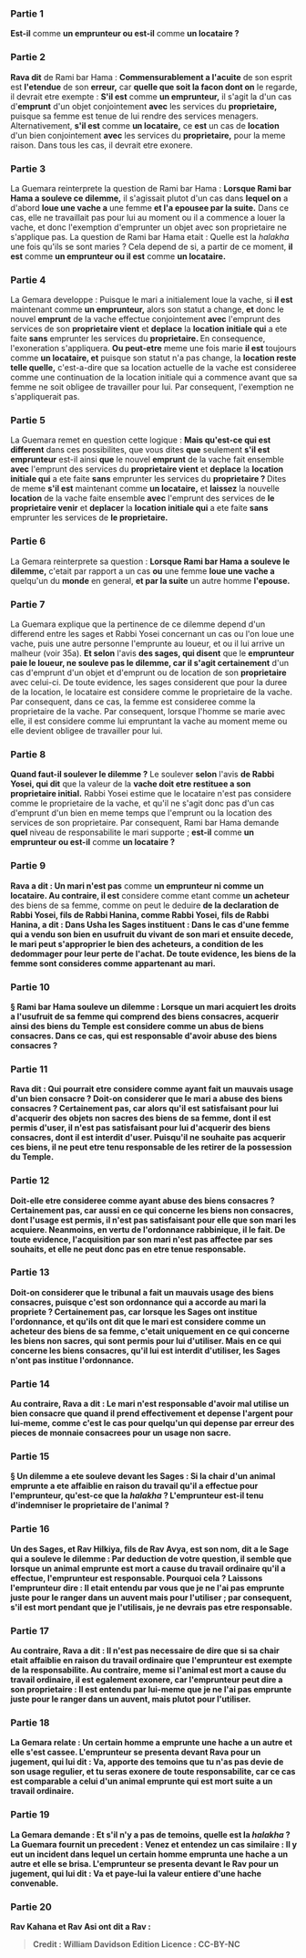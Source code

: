 
### Partie 1
<b>Est-il</b> comme <b>un emprunteur ou est-il</b> comme <b>un locataire ?</b>

### Partie 2
<b>Rava dit</b> de Rami bar Hama : <b>Commensurablement a l'acuite</b> de son esprit est <b>l'etendue</b> de son <b>erreur,</b> car <b>quelle que soit la facon dont on</b> le regarde, il devrait etre exempte : <b>S'il est</b> comme <b>un emprunteur,</b> il s'agit la d'un cas d'<b>emprunt</b> d'un objet conjointement <b>avec</b> les services du <b>proprietaire,</b> puisque sa femme est tenue de lui rendre des services menagers. Alternativement, <b>s'il est</b> comme <b>un locataire,</b> ce <b>est</b> un cas de <b>location</b> d'un bien conjointement <b>avec</b> les services du <b>proprietaire,</b> pour la meme raison. Dans tous les cas, il devrait etre exonere.

### Partie 3
La Guemara reinterprete la question de Rami bar Hama : <b>Lorsque Rami bar Hama a souleve ce dilemme,</b> il s'agissait plutot d'un cas dans <b>lequel on</b> a d'abord <b>loue une vache a</b> une femme <b>et l'a epousee par la suite.</b> Dans ce cas, elle ne travaillait pas pour lui au moment ou il a commence a louer la vache, et donc l'exemption d'emprunter un objet avec son proprietaire ne s'applique pas. La question de Rami bar Hama etait : Quelle est la <i>halakha</i> une fois qu'ils se sont maries ? Cela depend de si, a partir de ce moment, <b>il est</b> comme <b>un emprunteur ou il est</b> comme <b>un locataire.</b>

### Partie 4
La Gemara developpe : Puisque le mari a initialement loue la vache, si <b>il est</b> maintenant comme <b>un emprunteur,</b> alors son statut a change, <b>et</b> donc le nouvel <b>emprunt</b> de la vache effectue conjointement <b>avec</b> l'emprunt des services de son <b>proprietaire vient</b> et <b>deplace</b> la <b>location initiale qui</b> a ete faite <b>sans</b> emprunter les services du <b>proprietaire. </b> En consequence, l'exoneration s'appliquera. <b>Ou peut-etre</b> meme une fois marie <b>il est</b> toujours comme <b>un locataire, et</b> puisque son statut n'a pas change, la <b>location reste telle quelle,</b> c'est-a-dire que sa location actuelle de la vache est consideree comme une continuation de la location initiale qui a commence avant que sa femme ne soit obligee de travailler pour lui. Par consequent, l'exemption ne s'appliquerait pas.

### Partie 5
La Guemara remet en question cette logique : <b>Mais qu'est-ce qui est different</b> dans ces possibilites, que vous dites <b>que</b> seulement <b>s'il est emprunteur</b> est-il ainsi <b>que</b> le nouvel <b>emprunt</b> de la vache fait ensemble <b>avec</b> l'emprunt des services du <b>proprietaire vient</b> et <b>deplace</b> la <b>location initiale qui</b> a ete faite <b>sans</b> emprunter les services du <b>proprietaire ? </b> Dites de meme <b>s'il est</b> maintenant comme <b>un locataire,</b> et <b>laissez</b> la nouvelle <b>location</b> de la vache faite ensemble <b>avec</b> l'emprunt des services de <b>le proprietaire venir</b> et <b>deplacer</b> la <b>location initiale qui</b> a ete faite <b>sans</b> emprunter les services de <b>le proprietaire.</b>

### Partie 6
La Gemara reinterprete sa question : <b>Lorsque Rami bar Hama a souleve le dilemme,</b> c'etait par rapport a un cas <b>ou</b> une femme <b>loue une vache a</b> quelqu'un du <b>monde</b> en general, <b>et par la suite</b> un autre homme <b>l'epouse.</b>

### Partie 7
La Guemara explique que la pertinence de ce dilemme depend d'un differend entre les sages et Rabbi Yosei concernant un cas ou l'on loue une vache, puis une autre personne l'emprunte au loueur, et ou il lui arrive un malheur (voir 35a). <b>Et selon</b> l'avis <b>des sages, qui disent</b> que le <b>emprunteur paie le loueur, ne souleve pas le dilemme, car il s'agit certainement</b> d'un cas d'emprunt</b> d'un objet et d'emprunt ou de location de son <b>proprietaire</b> avec celui-ci. De toute evidence, les sages considerent que pour la duree de la location, le locataire est considere comme le proprietaire de la vache. Par consequent, dans ce cas, la femme est consideree comme la proprietaire de la vache. Par consequent, lorsque l'homme se marie avec elle, il est considere comme lui empruntant la vache au moment meme ou elle devient obligee de travailler pour lui.

### Partie 8
<b>Quand faut-il soulever le dilemme ?</b> Le soulever <b>selon</b> l'avis <b>de Rabbi Yosei, qui dit</b> que la valeur de la <b>vache doit etre restituee a son proprietaire initial.</b> Rabbi Yosei estime que le locataire n'est pas considere comme le proprietaire de la vache, et qu'il ne s'agit donc pas d'un cas d'emprunt d'un bien en meme temps que l'emprunt ou la location des services de son proprietaire. Par consequent, Rami bar Hama demande <b>quel</b> niveau de responsabilite le mari supporte ; <b>est-il</b> comme <b>un emprunteur ou est-il</b> comme <b>un locataire ?</b>

### Partie 9
<b>Rava a dit : Un mari n'est pas</b> comme <b>un emprunteur ni comme <b>un locataire</b>. Au contraire, il est</b> considere comme etant comme <b>un acheteur</b> des biens de sa femme, comme on peut le deduire <b>de la declaration <b>de Rabbi Yosei, fils de Rabbi Hanina, comme Rabbi Yosei, fils de Rabbi Hanina, a dit : Dans Usha</b> les Sages <b>instituent :</b> Dans le cas d'une <b>femme qui a vendu son bien en usufruit du vivant de son mari et</b> ensuite <b>decede, le mari peut s'approprier</b> le bien <b>des acheteurs,</b> a condition de les dedommager pour leur perte de l'achat. De toute evidence, les biens de la femme sont consideres comme appartenant au mari.

### Partie 10
§ <b>Rami bar Hama souleve un dilemme :</b> Lorsque <b>un mari</b> acquiert les droits <b>a l'usufruit <b>de sa femme</b> qui comprend des biens consacres, acquerir ainsi des biens du Temple est considere comme un abus de biens consacres. Dans ce cas, <b>qui</b> est responsable d'avoir <b>abuse</b> des biens consacres ?

### Partie 11
<b>Rava dit : Qui pourrait</b> etre considere comme ayant <b>fait un mauvais usage</b> d'un bien consacre ? <b>Doit-on</b> considerer que le <b>mari</b> a <b>abuse</b> des biens consacres ? Certainement pas, <b>car</b> alors qu'il <b>est satisfaisant pour lui d'acquerir</b> des objets non sacres des biens de sa femme, dont il est <b>permis</b> d'user, il <b>n'est pas satisfaisant pour lui d'acquerir</b> des biens consacres, dont il est <b>interdit</b> d'user. Puisqu'il ne souhaite pas acquerir ces biens, il ne peut etre tenu responsable de les retirer de la possession du Temple.

### Partie 12
<b>Doit-elle</b> etre consideree comme ayant <b>abuse</b> des biens consacres ? Certainement pas, <b>car aussi</b> en ce qui concerne les biens non consacres, dont l'usage est <b>permis</b>, il <b>n'est pas satisfaisant pour elle que</b> son mari les <b>acquiere</b>. Neanmoins, en vertu de l'ordonnance rabbinique, il le fait. De toute evidence, l'acquisition par son mari n'est pas affectee par ses souhaits, et elle ne peut donc pas en etre tenue responsable.

### Partie 13
<b>Doit-on considerer que le tribunal</b> a <b>fait un mauvais usage</b> des biens consacres, puisque c'est son ordonnance qui a accorde au mari la propriete ? Certainement pas, car <b>lorsque les Sages ont institue l'ordonnance, et qu'ils ont dit</b> que <b>le mari est</b> considere comme <b>un acheteur</b> des biens de sa femme, c'etait uniquement <b>en ce qui concerne</b> les biens non sacres, qui sont <b>permis</b> pour lui d'utiliser. Mais <b>en ce qui concerne</b> les biens consacres, qu'il lui est interdit d'utiliser, <b>les Sages n'ont pas institue l'ordonnance.</b>

### Partie 14
<b>Au contraire, Rava a dit :</b> Le <b>mari</b> n'est responsable d'avoir <b>mal utilise</b> un bien consacre que <b>quand il</b> prend effectivement et <b>depense</b> l'argent pour lui-meme, <b>comme c'est le cas</b> pour <b>quelqu'un qui</b> depense par erreur <b>des pieces de monnaie consacrees pour un usage non sacre</b>.

### Partie 15
§ <b>Un dilemme a ete souleve devant</b> les Sages : Si la <b>chair</b> d'un animal emprunte <b>a ete affaiblie en raison</b> du <b>travail</b> qu'il a effectue pour l'emprunteur, <b>qu'est-ce que</b> la <i>halakha</i> ? L'emprunteur est-il tenu d'indemniser le proprietaire de l'animal ?

### Partie 16
<b>Un des Sages, et Rav Hilkiya, fils de Rav Avya, est son nom, dit a</b> le Sage qui a souleve le dilemme : <b>Par deduction</b> de votre question, il semble <b>que lorsque</b> un animal emprunte <b>est mort a cause</b> du <b>travail</b> ordinaire qu'il a effectue, l'emprunteur <b>est responsable.</b> Pourquoi cela ? <b>Laissons</b> l'emprunteur <b>dire :</b> Il etait entendu par vous que <b>je ne l'ai pas emprunte</b> juste <b>pour le ranger dans un auvent</b> mais pour l'utiliser ; par consequent, s'il est mort pendant que je l'utilisais, je ne devrais pas etre responsable.

### Partie 17
<b>Au contraire, Rava a dit : Il n'est pas necessaire</b> de dire que si <b>sa chair etait affaiblie en raison</b> du <b>travail ordinaire que</b> l'emprunteur est <b>exempte</b> de la responsabilite. <b>Au contraire, meme</b> si l'animal <b>est mort a cause</b> du <b>travail ordinaire,</b> il est <b>egalement exonere, car</b> l'emprunteur <b>peut dire a</b> son proprietaire : Il est entendu par lui-meme que <b>je ne l'ai pas emprunte</b> juste <b>pour le ranger dans un auvent,</b> mais plutot pour l'utiliser.

### Partie 18
La Gemara relate : <b>Un certain homme a emprunte une hache a un autre</b> et <b>elle s'est cassee.</b> L'emprunteur <b>se presenta devant Rava</b> pour un jugement, qui lui <b>dit : Va, apporte des temoins que tu n'as pas devie</b> de <b>son</b> usage regulier, <b>et</b> tu <b>seras exonere</b> de toute responsabilite, car ce cas est comparable a celui d'un animal emprunte qui est mort suite a un travail ordinaire.

### Partie 19
La Gemara demande : <b>Et s'il n'y a pas de temoins, quelle</b> est la <i>halakha</i> ? La Guemara fournit un precedent : <b>Venez</b> et <b>entendez</b> un cas similaire : Il y eut un incident dans lequel <b>un certain homme emprunta une hache a un autre et elle se brisa.</b> L'emprunteur <b>se presenta devant le Rav</b> pour un jugement, qui <b>lui dit : Va</b> et <b>paye-lui</b> la valeur entiere d'une <b>hache convenable.</b>

### Partie 20
<b>Rav Kahana et Rav Asi ont dit a Rav :</b>

>Credit : William Davidson Edition
>Licence : CC-BY-NC